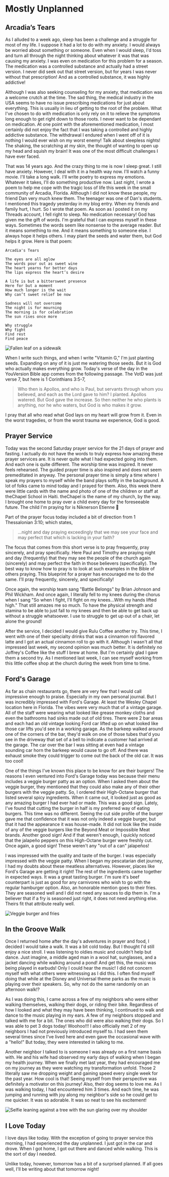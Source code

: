 # Mostly Unplanned

## Arcadia’s Tears

As I alluded to a week ago, sleep has been a challenge and a struggle for most of my life. I suppose it had a lot to do with my anxiety. I would always be worried about something or someone. Even when I would sleep, I'd toss and turn all through the night thinking about whatever it was that was causing my anxiety. I was even on medication for this problem for a season. The medication was a controlled substance and actually had a street version. I never did seek out that street version, but for years I was never without that prescription! And as a controlled substance, it was highly addictive!

Although I was also seeking counseling for my anxiety, that medication was a welcome crutch at the time. The sad thing, the medical industry in the USA seems to have no issue prescribing medications for just about everything. This is usually in lieu of getting to the root of the problem. What I've chosen to do with medication is only rely on it to relieve the symptoms long enough to get right down to those roots. I never want to be dependant on medication. At one point with the aforementioned medication, I most certainly did not enjoy the fact that I was taking a controlled and highly addictive substance. The withdrawal I endured when I went off of it is nothing I would ever wish on my worst enemy! Talk about sleepless nights! The shaking, the scratching at my skin, the thought of wanting to open up my head and squish my brain! It was one of the most difficult challenges I have ever faced.

That was 14 years ago. And the crazy thing to me is now I sleep great. I still have anxiety. However, I deal with it in a health way now. I'll watch a funny movie. I'll take a long walk. I'll write poetry to express my emotions. Whatever it takes, I'll do something productive now. Last night, I wrote a poem to help me cope with the tragic loss of life this week in the small community of Arcadia, Florida. Although I did not know these people, my friend Dan very much knew them. The teenager was one of Dan's students. I mentioned this tragedy yesterday in my blog entry. When my friends and family hurt, I hurt. So I wrote that poem. As soon as I posted it on my Threads account, I fell right to sleep. No medication necessary! God has given me the gift of words. I'm grateful that I can express myself in these ways. Sometimes the words seem like nonsense to the average reader. But it means something to me. And it means something to someone else. I always hope it helps others. I may plant the seeds and water them, but God helps it grow. Here is that poem:

```
Arcadia's Tears

The eyes are all aglow
The words pour out as sweet wine
The heart yearns for better days 
The lips express the heart’s desire

A life is but a bittersweet presence
Here for but a moment
How much longer is the wait
Why can’t sweet relief be now

Sadness will not overcome
The night is for mourning
The morning is for celebration
The sun rises once more

Why struggle
Why fight
Find rest
Find peace
```

![Fallen leaf on a sidewalk](./img/IMG_1833.jpeg)

When I write such things, and when I write "Vitamin G," I'm just planting seeds. Expanding on any of it is just me watering those seeds. But it is God who actually makes everything grow. Today's verse of the day in the YouVersion Bible app comes from the following passage. The VotD was just verse 7, but here is 1 Corinthians 3:5-7,

> Who then is Apollos, and who is Paul, but servants through whom you believed, and each as the Lord gave to him? I planted. Apollos watered. But God gave the increase. So then neither he who plants is anything, nor he who waters, but God is who makes it grow.

I pray that all who read what God lays on my heart will grow from it. Even in the worst tragedies, or from the worst trauma we experience, God is good.

## Prayer Service

Today was the second Saturday prayer service for the 21 days of prayer and fasting. I actually do not have the words to truly express how amazing these prayer services are. It is never quite what I had expected going into them. And each one is quite different. The worship time was inspired. It never feels rehearsed. The guided prayer time is also inspired and does not seem premeditated in anyway. The personal prayer time is simply a time where I speak my prayers to myself while the band plays softly in the background. A lot of folks came to mind today and I prayed for them. Also, this week there were little cards with the name and photo of one of the children or staff at theChapel School in Haiti. theChapel is the name of my church, by the way. I brought one home to pray over a child every day for the foreseeable future. The child I'm praying for is Niknerson Etienne :pray:

Part of the prayer focus today included a bit of direction from 1 Thessalonian 3:10; which states,

> ...night and day praying exceedingly that we may see your face and may perfect that which is lacking in your faith?

The focus that comes from this short verse is to pray frequently, pray sincerely, and pray specifically. Here Paul and Timothy are praying night and day (frequently) that they may see the people of the church again (sincerely) and may perfect the faith in those believers (specifically). The best way to know how to pray is to look at such examples in the Bible of others praying. This blueprint for a prayer has encouraged me to do the same. I'll pray frequently, sincerely, and specifically!

Once again, the worship team sang "Battle Belongs" by Brian Johnson and Phil Wickham. And once again, I literally fell to my knees during the chorus when I sang "So when I fight, I'll fight on my knees...With my hands lifted high." That still amazes me so much. To have the physical strength and stamina to be able to just fall to my knees and then be able to get back up without a struggle whatsoever. I use to struggle to get up out of a chair, let alone the ground!

After the service, I decided I would give Rulu Coffee another try. This time, I went with one of their specialty drinks that was a cinnamon roll flavored latte and I got an actual cinnamon roll to go with it. Although I wasn't all that impressed last week, my second opinion was much better. It is definitely no Joffrey's Coffee like the stuff I brew at home. But I'm certainly glad I gave them a second try. As I mentioned last week, I can see myself working from this little coffee shop at the church during the week from time to time.

## Ford's Garage

As far as chain restaurants go, there are very few that I would call impressive enough to praise. Especially in my own personal journal. But I was incredibly impressed with Ford's Garage. At least the Wesley Chapel location here in Florida. The vibes were very much that of a vintage garage. All of the staff were wearing what looked like grease monkey cloths and even the bathrooms had sinks made out of old tires. There were 2 bar areas and each had an old vintage looking Ford car lifted up on what looked like those car lifts you'd see in a working garage. As the barkeep walked around one of the corners of the bar, they'd walk on one of those tubes that'd you see in the driveway that set of a bell to indicate a customer had arrived at the garage. The car over the bar I was sitting at even had a vintage sounding car horn the barkeep would cause to go off. And there was exhaust smoke they could trigger to come out the back of the old car. It was too cool!

One of the things I've known this place to be know for are their burgers! The reasons I even ventured into Ford's Garage today was because their menu includes a veggie burger patty as an option. When I asked them about the veggie burger, they mentioned that they could also make any of their other burgers with the veggie patty. So, I ordered their High-Octane burger that listed several spicy ingredients. When it came out, it looked just as good as any amazing burger I had ever had or made. This was a good sign. Lately, I've found that cutting the burger in half is my preferred way of eating burgers. This time was no different. Seeing the cut side profile of the burger gave me that confidence that it was not only indeed a veggie burger, but that it had the appearance it was house-made. It did not look like the inside of any of the veggie burgers like the Beyond Meat or Impossible Meat brands. Another good sign! And if that weren't enough, I quickly noticed that the jalapeño peppers on this High-Octane burger were freshly cut. Once again, a good sign! These weren't any "out of a can" jalapeños!

I was impressed with the quality and taste of the burger. I was especially impressed with the veggie patty. When I began my pescatarian diet journey, I had my doubts about these meatless alternatives. However, places like Ford's Garage are getting it right! The rest of the ingredients came together in expected ways. It was a great tasting burger. I'm sure it's beef counterpart is just as good for any carnivores who wish to go with the regular hamburger option. Also, an honorable mention goes to their fries. They are seasoned well and I did not need any sauces to dip them in. I'm a believer that if a fry is seasoned just right, it does not need anything else. Theirs fit that attribute really well.

![Veggie burger and fries](./img/IMG_2002.jpeg)

## In the Groove Walk

Once I returned home after the day's adventures in prayer and food, I decided I would take a walk. It was a bit cold today. But I thought I'd still enjoy a nice stroll. I was listening to oldies music and couldn't help but dance. Just imagine, a middle aged man in a wool hat, sunglasses, and a jacket dancing while walking around a pond! And get this, the music was being played in earbuds! Only I could hear the music! I did not concern myself with what others were witnessing as I did this. I often find myself doing that while at the Disney and Universal theme parks as the music is playing over their speakers. So, why not do the same randomly on an afternoon walk!?

As I was doing this, I came across a few of my neighbors who were either walking themselves, walking their dogs, or riding their bike. Regardless of how I looked and what they may have been thinking, I continued to walk and dance to the music playing in my ears. A few of my neighbors stopped and talked with me for a bit. The ones who did were also walking their dogs. So I was able to pet 3 dogs today! Woohoo!!! I also officially met 2 of my neighbors I had not previously introduced myself to. I had seen them several times since I've lived here and even gave the occasional wave with a "hello!" But today, they were interested in talking to me.

Another neighbor I talked to is someone I was already on a first name basis with. He and his wife had observed my early days of walking when I began my health journey. When we finally met last year, they had encouraged me on my journey as they were watching my transformation unfold. Those 2 literally saw me dropping weight and gaining speed every single week for the past year. How cool is that! Seeing myself from their perspective was definitely a motivator on this journey! Also, their dog seems to love me. As I was walking today, I had encountered him 3 times. And each time, he was jumping and running with joy along my neighbor's side so he could get to me quicker. It was so adorable. It was so neat to see his excitement!

![Selfie leaning against a tree with the sun glaring over my shoulder](./img/IMG_2029.jpeg)

## I Love Today

I love days like today. With the exception of going to prayer service this morning, I had experienced the day unplanned. I just got in the car and drove. When I got home, I got out there and danced while walking. This is the sort of day I needed.

Unlike today, however, tomorrow has a bit of a surprised planned. If all goes well, I'll be writing about that tomorrow night!